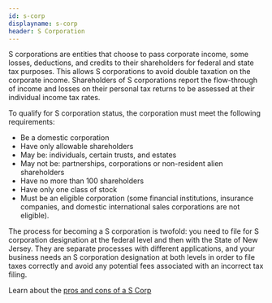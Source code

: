 ```yaml
---
id: s-corp
displayname: s-corp
header: S Corporation
---
```


S corporations are entities that choose to pass corporate income, some losses, deductions, and credits to their shareholders for federal and state tax purposes. This allows S corporations to avoid double taxation on the corporate income. Shareholders of S corporations report the flow-through of income and losses on their personal tax returns to be assessed at their individual income tax rates.

To qualify for S corporation status, the corporation must meet the following requirements:

- Be a domestic corporation
- Have only allowable shareholders
- May be: individuals, certain trusts, and estates
- May not be: partnerships, corporations or non-resident alien shareholders
- Have no more than 100 shareholders
- Have only one class of stock
- Must be an eligible corporation (some financial institutions, insurance companies, and domestic international sales corporations are not eligible).

The process for becoming a S corporation is twofold: you need to file for S corporation designation at the federal level and then with the State of New Jersey. They are separate processes with different applications, and your business needs an S corporation designation at both levels in order to file taxes correctly and avoid any potential fees associated with an incorrect tax filing.

Learn about the [pros and cons of a S Corp](https://business.nj.gov/pages/s-corporation-s-corp)
